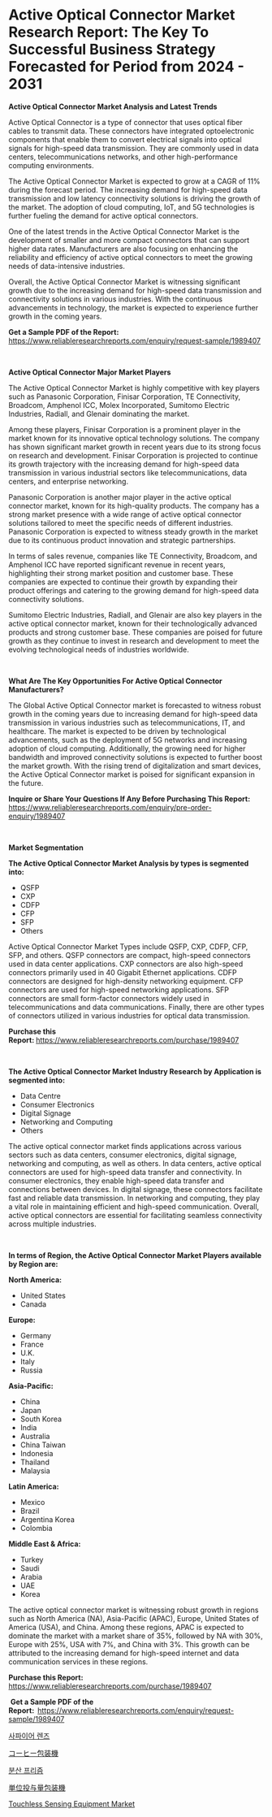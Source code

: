 <p><h1>Active Optical Connector Market Research Report: The Key To Successful Business Strategy Forecasted for Period from 2024 - 2031</h1></p><p><strong>Active Optical Connector Market Analysis and Latest Trends</strong></p>
<p><p>Active Optical Connector is a type of connector that uses optical fiber cables to transmit data. These connectors have integrated optoelectronic components that enable them to convert electrical signals into optical signals for high-speed data transmission. They are commonly used in data centers, telecommunications networks, and other high-performance computing environments.</p><p>The Active Optical Connector Market is expected to grow at a CAGR of 11% during the forecast period. The increasing demand for high-speed data transmission and low latency connectivity solutions is driving the growth of the market. The adoption of cloud computing, IoT, and 5G technologies is further fueling the demand for active optical connectors.</p><p>One of the latest trends in the Active Optical Connector Market is the development of smaller and more compact connectors that can support higher data rates. Manufacturers are also focusing on enhancing the reliability and efficiency of active optical connectors to meet the growing needs of data-intensive industries.</p><p>Overall, the Active Optical Connector Market is witnessing significant growth due to the increasing demand for high-speed data transmission and connectivity solutions in various industries. With the continuous advancements in technology, the market is expected to experience further growth in the coming years.</p></p>
<p><strong>Get a Sample PDF of the Report:&nbsp;</strong> <a href="https://www.reliableresearchreports.com/enquiry/request-sample/1989407">https://www.reliableresearchreports.com/enquiry/request-sample/1989407</a></p>
<p>&nbsp;</p>
<p><strong>Active Optical Connector Major Market Players</strong></p>
<p><p>The Active Optical Connector Market is highly competitive with key players such as Panasonic Corporation, Finisar Corporation, TE Connectivity, Broadcom, Amphenol ICC, Molex Incorporated, Sumitomo Electric Industries, Radiall, and Glenair dominating the market.</p><p>Among these players, Finisar Corporation is a prominent player in the market known for its innovative optical technology solutions. The company has shown significant market growth in recent years due to its strong focus on research and development. Finisar Corporation is projected to continue its growth trajectory with the increasing demand for high-speed data transmission in various industrial sectors like telecommunications, data centers, and enterprise networking.</p><p>Panasonic Corporation is another major player in the active optical connector market, known for its high-quality products. The company has a strong market presence with a wide range of active optical connector solutions tailored to meet the specific needs of different industries. Panasonic Corporation is expected to witness steady growth in the market due to its continuous product innovation and strategic partnerships.</p><p>In terms of sales revenue, companies like TE Connectivity, Broadcom, and Amphenol ICC have reported significant revenue in recent years, highlighting their strong market position and customer base. These companies are expected to continue their growth by expanding their product offerings and catering to the growing demand for high-speed data connectivity solutions.</p><p>Sumitomo Electric Industries, Radiall, and Glenair are also key players in the active optical connector market, known for their technologically advanced products and strong customer base. These companies are poised for future growth as they continue to invest in research and development to meet the evolving technological needs of industries worldwide.</p></p>
<p>&nbsp;</p>
<p><strong>What Are The Key Opportunities For Active Optical Connector Manufacturers?</strong></p>
<p><p>The Global Active Optical Connector market is forecasted to witness robust growth in the coming years due to increasing demand for high-speed data transmission in various industries such as telecommunications, IT, and healthcare. The market is expected to be driven by technological advancements, such as the deployment of 5G networks and increasing adoption of cloud computing. Additionally, the growing need for higher bandwidth and improved connectivity solutions is expected to further boost the market growth. With the rising trend of digitalization and smart devices, the Active Optical Connector market is poised for significant expansion in the future.</p></p>
<p><strong>Inquire or Share Your Questions If Any Before Purchasing This Report:</strong> <a href="https://www.reliableresearchreports.com/enquiry/pre-order-enquiry/1989407">https://www.reliableresearchreports.com/enquiry/pre-order-enquiry/1989407</a></p>
<p>&nbsp;</p>
<p><strong>Market Segmentation</strong></p>
<p><strong>The Active Optical Connector Market Analysis by types is segmented into:</strong></p>
<p><ul><li>QSFP</li><li>CXP</li><li>CDFP</li><li>CFP</li><li>SFP</li><li>Others</li></ul></p>
<p><p>Active Optical Connector Market Types include QSFP, CXP, CDFP, CFP, SFP, and others. QSFP connectors are compact, high-speed connectors used in data center applications. CXP connectors are also high-speed connectors primarily used in 40 Gigabit Ethernet applications. CDFP connectors are designed for high-density networking equipment. CFP connectors are used for high-speed networking applications. SFP connectors are small form-factor connectors widely used in telecommunications and data communications. Finally, there are other types of connectors utilized in various industries for optical data transmission.</p></p>
<p><strong>Purchase this Report:&nbsp;</strong><a href="https://www.reliableresearchreports.com/purchase/1989407">https://www.reliableresearchreports.com/purchase/1989407</a></p>
<p>&nbsp;</p>
<p><strong>The Active Optical Connector Market Industry Research by Application is segmented into:</strong></p>
<p><ul><li>Data Centre</li><li>Consumer Electronics</li><li>Digital Signage</li><li>Networking and Computing</li><li>Others</li></ul></p>
<p><p>The active optical connector market finds applications across various sectors such as data centers, consumer electronics, digital signage, networking and computing, as well as others. In data centers, active optical connectors are used for high-speed data transfer and connectivity. In consumer electronics, they enable high-speed data transfer and connections between devices. In digital signage, these connectors facilitate fast and reliable data transmission. In networking and computing, they play a vital role in maintaining efficient and high-speed communication. Overall, active optical connectors are essential for facilitating seamless connectivity across multiple industries.</p></p>
<p>&nbsp;</p>
<p><strong>In terms of Region, the Active Optical Connector Market Players available by Region are:</strong></p>
<p>
    <p> <strong> North America: </strong>
        <ul>
            <li>United States</li>
            <li>Canada</li>
        </ul>
        </p> 
    <p> <strong> Europe: </strong>
        <ul>
            <li>Germany</li>
            <li>France</li>
            <li>U.K.</li>
            <li>Italy</li>
            <li>Russia</li>
        </ul>
        </p> 
    <p> <strong> Asia-Pacific: </strong>
        <ul>
            <li>China</li>
            <li>Japan</li>
            <li>South Korea</li>
            <li>India</li>
            <li>Australia</li>
            <li>China Taiwan</li>
            <li>Indonesia</li>
            <li>Thailand</li>
            <li>Malaysia</li>
        </ul>
        </p> 
    <p> <strong> Latin America: </strong>
        <ul>
            <li>Mexico</li>
            <li>Brazil</li>
            <li>Argentina Korea</li>
            <li>Colombia</li>
        </ul>
        </p> 
    <p> <strong> Middle East & Africa: </strong>
        <ul>
            <li>Turkey</li>
            <li>Saudi</li>
            <li>Arabia</li>
            <li>UAE</li>
            <li>Korea</li>
        </ul>
    </p>
    </p>
<p><p>The active optical connector market is witnessing robust growth in regions such as North America (NA), Asia-Pacific (APAC), Europe, United States of America (USA), and China. Among these regions, APAC is expected to dominate the market with a market share of 35%, followed by NA with 30%, Europe with 25%, USA with 7%, and China with 3%. This growth can be attributed to the increasing demand for high-speed internet and data communication services in these regions.</p></p>
<p><strong>Purchase this Report: </strong><a href="https://www.reliableresearchreports.com/purchase/1989407">https://www.reliableresearchreports.com/purchase/1989407</a></p>
<p>&nbsp;<strong>Get a Sample PDF of the Report:&nbsp;&nbsp;</strong><a href="https://www.reliableresearchreports.com/enquiry/request-sample/1989407">https://www.reliableresearchreports.com/enquiry/request-sample/1989407</a></p>
<p><strong></strong></p>
<p><p><a href="https://github.com/WilburKihn5676/Market-Research-Report-List-1/blob/main/911914413201.md">사파이어 렌즈</a></p><p><a href="https://github.com/dzy793153605/Market-Research-Report-List-1/blob/main/861554614130.md">コーヒー包装機</a></p><p><a href="https://github.com/vseigx30c9a1j/Market-Research-Report-List-1/blob/main/142186913200.md">분산 프리즘</a></p><p><a href="https://github.com/EthanMorar2011/Market-Research-Report-List-1/blob/main/354264014131.md">単位投与量包装機</a></p><p><a href="https://github.com/Sarissaschmalingtr6fz2739/Market-Research-Report-List-1/blob/main/touchless-sensing-equipment-market.md">Touchless Sensing Equipment Market</a></p></p>